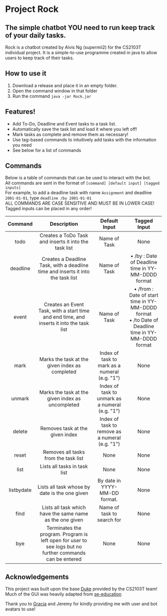 # Project Rock
## The simple chatbot YOU need to run keep track of your daily tasks.

Rock is a chatbot created by Alvis Ng (supermii2) for the CS2103T individual project.
It is a simple-to-use programme created in java to allow users to keep track of their tasks.

## How to use it
1. Download a release and place it in an empty folder.
2. Open the command window in that folder
3. Run the command `java -jar Rock.jar`

## Features!
- Add To-Do, Deadline and Event tasks to a task list.
- Automatically save the task list and load it where you left off!
- Mark tasks as complete and remove them as necessary!
- Use tag-based commands to intuitively add tasks with the information you need
- See below for a list of commands

## Commands
Below is a table of commands that can be used to interact with the bot.\
All commands are sent in the format of `[command] [default input] [tagged inputs]`\
For example, to add a deadline task with name `Assignment` and deadline `2001-01-01`, type
`deadline /by 2001-01-01`\
ALL COMMANDS ARE CASE SENSITIVE AND MUST BE IN LOWER CASE!\
Tagged inputs can be placed in any order!

|  Command   |                                               Description                                                |                  Default Input                  |                                                   Tagged Input                                                    |
|:----------:|:--------------------------------------------------------------------------------------------------------:|:-----------------------------------------------:|:-----------------------------------------------------------------------------------------------------------------:|
|    todo    |                          Creates a ToDo Task and inserts it into the task list                           |                  Name of Task                   |                                                       None                                                        |
|  deadline  |             Creates a Deadline Task, with a deadline time and inserts it into the task list              |                  Name of Task                   |                              &bull; /by : Date of Deadline time in YY-MM-DDDD format                              |
|   event    |         Creates an Event Task, with a start time and end time, and inserts it into the task list         |                  Name of Task                   | &bull; /from : Date of start time in YY-MM-DDDD format <br/>&bull; /to Date of Deadline time in YY-MM-DDDD format |
|    mark    |                              Marks the task at the given index as completed                              |  Index of task to mark as a numeral (e.g. "1")  |                                                       None                                                        |
|   unmark   |                             Marks the task at the given index as uncompleted                             | Index of task to unmark as a numeral (e.g. "1") |                                                       None                                                        |
|   delete   |                                     Removes task at the given index                                      | Index of task to remove as a numeral (e.g. "1") |                                                       None                                                        |
|   reset    |                                   Removes all tasks from the task list                                   |                      None                       |                                                       None                                                        |
|    list    |                                       Lists all tasks in task list                                       |                      None                       |                                                       None                                                        |
| listbydate |                              Lists all task whose by date is the one given                               |          By date in YYYY-MM-DD format.          |                                                       None                                                        |
|    find    |                         Lists all task which have the same name as the one given                         |           Name of task to search for            |                                                       None                                                        |
|    bye     | Terminates the program. Program is left open for user to see logs but no further commands can be entered |                      None                       |                                                       None                                                        |

## Acknowledgements
This project was built upon the base [Duke](https://github.com/nus-cs2103-AY2324S1/ip) provided by the CS2103T team!
Much of the GUI was heavily adapted from [se-education](https://se-education.org/guides/tutorials/javaFx.html)

Thank you to [Gracia](https://twitter.com/Hyrchurn/) and Jeremy for kindly providing me with user and bot avatars to use!